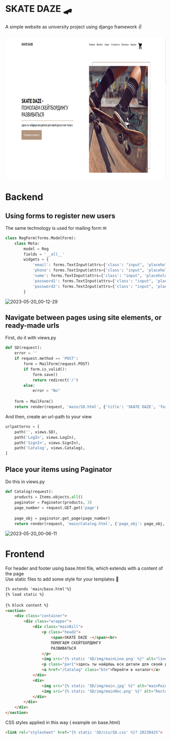 # SKATE DAZE 🛹

A simple website as university project using django framework ✌

[<img  width="900" height="450" align="center" src="SKATE_DAZE/Items/preview.png" 
/>](https://www.youtube.com/watch?v=CseQwi-C8vU)

# Backend

## Using forms to register new users
The same technology is used for mailing form ✉
```python
class RegForm(forms.ModelForm):
    class Meta:
        model = Reg
        fields = '__all__'
        widgets = {
            'email': forms.TextInput(attrs={'class': "input", 'placeholder': 'email'}),
            'phone': forms.TextInput(attrs={'class': "input", 'placeholder': 'Телефон'}),
            'name': forms.TextInput(attrs={'class': "input", 'placeholder': 'Имя'}),
            'password1': forms.TextInput(attrs={'class': "input", 'placeholder': 'Пароль'}),
            'password2': forms.TextInput(attrs={'class': "input", 'placeholder': 'Пароль повторно'}),
        }
```

![2023-05-20_00-12-29](https://github.com/Dakvalion/SKATE_DAZE/assets/105875517/b8d74b26-47ab-4f6d-afe2-92299db2e090)

## Navigate between pages using site elements, or ready-made urls
First, do it with views.py
```python
def SD(request):
    error = ''
    if request.method == 'POST':
        form = MailForm(request.POST)
        if form.is_valid():
            form.save()
            return redirect('/')
        else:
            error = "No"

    form = MailForm()
    return render(request, 'main/SD.html', {'title': 'SKATE DAZE', 'form': form, 'error': error})
```
And then, create an url-path to your view
```python
urlpatterns = [
    path('', views.SD),
    path('LogIn', views.LogIn),
    path('SignIn', views.SignIn),
    path('Catalog', views.Catalog),
]
```
## Place your items using Paginator
Do this in views.py
```python
def Catalog(request):
    products = Items.objects.all()
    paginator = Paginator(products, 3)
    page_number = request.GET.get('page')

    page_obj = paginator.get_page(page_number)
    return render(request, 'main/Catalog.html', {'page_obj': page_obj, 'title': 'Каталог', 'products': products})
```
![2023-05-20_00-06-11](https://github.com/Dakvalion/SKATE_DAZE/assets/105875517/5a287bee-a230-498a-93f5-fb2569e57144)

# Frontend

For header and footer using base.html file, which extends with a content of the page <br>
Use static files to add some style for your templates 🎀
```html
{% extends 'main/base.html'%}
{% load static %}

{% block content %}
<section>
	<div class="container">
		<div class="wrapper">
			<div class="mainBill">
				<p class="head2">
					<span>SKATE DAZE -</span><br>
					ПОМОГАЕМ СКЕЙТБОРДИНГУ
					РАЗВИВАТЬСЯ
				</p>
				<img src="{% static 'SD/img/mainLine.png' %}" alt="line1">
				<p class="par1">здесь ты найдёшь все детали для своей доски и не только</p>
				<a href="/Catalog" class="btn">Перейти в каталог</a>
			</div>
			<div>
				<img src="{% static 'SD/img/main.jpg' %}" alt="mainPaint" class="top">
				<img src="{% static 'SD/img/mainRec.png' %}" alt="Rectangle" class="rec">
			</div>
		</div>
	</div>
</section>
```

CSS styles applied in this way ( example on base.html)
```html
<link rel="stylesheet" href="{% static 'SD/css/SD.css' %}? 20230425">
```

